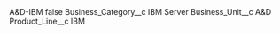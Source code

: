 <?xml version="1.0" encoding="UTF-8"?>
<CustomMetadata xmlns="http://soap.sforce.com/2006/04/metadata" xmlns:xsi="http://www.w3.org/2001/XMLSchema-instance" xmlns:xsd="http://www.w3.org/2001/XMLSchema">
    <label>A&amp;D-IBM</label>
    <protected>false</protected>
    <values>
        <field>Business_Category__c</field>
        <value xsi:type="xsd:string">IBM Server</value>
    </values>
    <values>
        <field>Business_Unit__c</field>
        <value xsi:type="xsd:string">A&amp;D</value>
    </values>
    <values>
        <field>Product_Line__c</field>
        <value xsi:type="xsd:string">IBM</value>
    </values>
</CustomMetadata>
